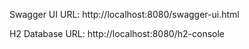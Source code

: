 Swagger UI URL:
http://localhost:8080/swagger-ui.html

H2 Database URL:
http://localhost:8080/h2-console